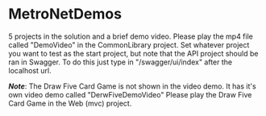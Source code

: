 # MetroNetDemos
5 projects in the solution and a brief demo video.
Please play the mp4 file called "DemoVideo" in the CommonLibrary project.
Set whatever project you want to test as the start project, but note that the API project should be ran in Swagger.
To do this just type in "/swagger/ui/index" after the localhost url.

***Note***: The Draw Five Card Game is not shown in the video demo. It has it's own video demo called "DerwFiveDemoVideo"
Please play the Draw Five Card Game in the Web (mvc) project.
